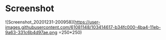 # Screenshot
![Screenshot_20201231-200958](https://user-images.githubusercontent.com/61081148/103414617-b34fc000-4ba4-11eb-9a63-331c6b4d97ae.png =250*250)
